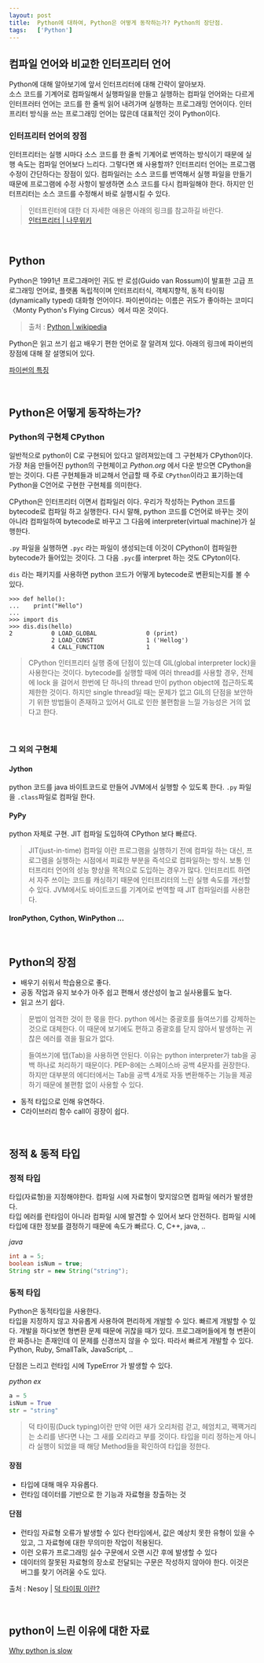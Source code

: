 ```yaml
---
layout: post
title:  Python에 대하여, Python은 어떻게 동작하는가? Python의 장단점.
tags:   ['Python']
---
```


## 컴파일 언어와 비교한 인터프리터 언어  

Python에 대해 알아보기에 앞서 인터프리터에 대해 간략이 알아보자.  
소스 코드를 기계어로 컴파일해서 실행파일을 만들고 실행하는 컴파일 언어와는 다르게 인터프러터 언어는 코드를 한 줄씩 읽어 내려가며 실행하는 프로그래밍 언어이다. 인터프리터 방식을 쓰는 프로그래밍 언어는 많은데 대표적인 것이 Python이다.   

### 인터프리터 언어의 장점   
인터프리터는 실행 시마다 소스 코드를 한 줄씩 기계어로 번역하는 방식이기 때문에 실행 속도는 컴파일 언어보다 느리다. 그렇다면 왜 사용할까? 인터프리터 언어는 프로그램 수정이 간단하다는 장점이 있다. 컴파일러는 소스 코드를 번역해서 실행 파일을 만들기 때문에 프로그램에 수정 사항이 발생하면 소스 코드를 다시 컴파일해야 한다. 하지만 인터프리터는 소스 코드를 수정해서 바로 실행시킬 수 있다.

> 인터프린터에 대한 더 자세한 애용은 아래의 링크를 참고하길 바란다.  
[인터프리터 | 나무위키](https://namu.wiki/w/%EC%9D%B8%ED%84%B0%ED%94%84%EB%A6%AC%ED%84%B0)  

<br/>  

## Python  

Python은 1991년 프로그래머인 귀도 반 로섬(Guido van Rossum)이 발표한 고급 프로그래밍 언어로, 플랫폼 독립적이며 인터프리터식, 객체지향적, 동적 타이핑(dynamically typed) 대화형 언어이다. 파이썬이라는 이름은 귀도가 좋아하는 코미디 〈Monty Python's Flying Circus〉에서 따온 것이다.   

> 출처 : [Python | wikipedia](https://ko.wikipedia.org/wiki/%ED%8C%8C%EC%9D%B4%EC%8D%AC)  

Python은 읽고 쓰기 쉽고 배우기 편한 언어로 잘 알려져 있다. 아래의 링크에 파이썬의 장점에 대해 잘 설명되어 있다.  

[파이썬의 특징](https://wikidocs.net/6)  

<br/>  

## Python은 어떻게 동작하는가?      

### Python의 구현체 CPython  
일반적으로 python이 C로 구현되어 있다고 알려져있는데 그 구현체가 CPython이다. 가장 처음 만들어진 python의 구현체이고 _Python.org_ 에서 다운 받으면 CPython을 받는 것이다. 다른 구현체들과 비교해서 언급할 때 주로 `CPython`이라고 표기하는데 Python을 C언어로 구현한 구현체를 의미한다.

CPython은 인터프리터 이면서 컴파일러 이다. 우리가 작성하는 Python 코드를 bytecode로 컴파일 하고 실행한다. 다시 말해, python 코드를 C언어로 바꾸는 것이 아니라 컴파일하여 bytecode로 바꾸고 그 다음에 interpreter(virtual machine)가 실행한다.

`.py` 파일을 실행하면 `.pyc` 라는 파일이 생성되는데 이것이 CPython이 컴파일한 bytecode가 들어있는 것이다. 그 다음 `.pyc`를 interpret 하는 것도 CPyton이다.

`dis` 라는 패키지를 사용하면 python 코드가 어떻게 bytecode로 변환되는지를 볼 수 있다.  

```
>>> def hello():
...    print("Hello")  
...
>>> import dis
>>> dis.dis(hello)  
2           0 LOAD_GLOBAL              0 (print)
            2 LOAD_CONST               1 ('Hellog')
            4 CALL_FUNCTION            1
```  

> CPython 인터프리터 실행 중에 단점이 있는데 GIL(global interpreter lock)을 사용한다는 것이다. bytecode를 실행할 때에 여러 thread를 사용할 경우, 전체에 lock 을 걸어서 한번에 단 하나의 thread 만이 python object에 접근하도록 제한한 것이다. 하지만 single thread일 때는 문제가 없고 GIL의 단점을 보안하기 위한 방법들이 존재하고 있어서 GIL로 인한 불편함을 느낄 가능성은 거의 없다고 한다.  

<br/>  

### 그 외의 구현체

#### Jython
python 코드를 java 바이트코드로 만들어 JVM에서 실행할 수 있도록 한다. `.py` 파일을 `.class`파일로 컴파일 한다.  

#### PyPy
python 자체로 구현. JIT 컴파일 도입하여 CPython 보다 빠르다.

> JIT(just-in-time) 컴파일 이란 프로그램을 실행하기 전에 컴파일 하는 대신, 프로그램을 실행하는 시점에서 피료한 부분을 즉석으로 컴파일하는 방식. 보통 인터프리터 언어의 성능 향상을 목적으로 도입하는 경우가 많다. 인터프리트 하면서 자주 쓰이는 코드를 캐싱하기 때문에 인터프리터의 느린 실행 속도를 개선할 수 있다. JVM에서도 바이트코드를 기계어로 번역할 때 JIT 컴파일러를 사용한다.   

#### IronPython, Cython, WinPython ...

<br/>  

## Python의 장점
- 배우기 쉬워서 학습용으로 좋다.  
- 공동 작업과 유지 보수가 아주 쉽고 편해서 생산성이 높고 실사용률도 높다.  
- 읽고 쓰기 쉽다.
> 문법이 엄격한 것이 한 몫을 한다. python 에서는 중괄호를 들여쓰기를 강제하는 것으로 대체한다. 이 때문에 보기에도 편하고 중괄호를 닫지 않아서 발생하는 귀찮은 에러를 겪을 필요가 없다.  

> 들여쓰기에 탭(Tab)을 사용하면 안된다. 이유는 python interpreter가 tab을 공백 하나로 처리하기 때문이다. PEP-8에는 스페이스바 공백 4문자를 권장한다. 하지만 대부분의 에디터에서는 Tab을 공백 4개로 자동 변환해주는 기능을 제공하기 때문에 불편함 없이 사용할 수 있다.  

- 동적 타입으로 인해 유연하다.  
- C라이브러리 함수 call이 굉장이 쉽다.

<br/>  

## 정적 & 동적 타입  

### 정적 타입  
타입(자료형)을 지정해야한다. 컴파일 시에 자료형이 맞지않으면 컴파일 에러가 발생한다.  
타입 에러를 런타임이 아니라 컴파일 시에 발견할 수 있어서 보다 안전하다.
컴파일 시에 타입에 대한 정보를 결정하기 때문에 속도가 빠르다.
C, C++, java, ..  

_java_
```java
int a = 5;
boolean isNum = true;
String str = new String("string");
```    

### 동적 타입
Python은 동적타입을 사용한다.  
타입을 지정하지 않고 자유롭게 사용하여 편리하게 개발할 수 있다. 빠르게 개발할 수 있다.
개발을 하다보면 형변환 문제 때문에 귀찮을 때가 있다. 프로그래머들에게 형 변환이란 짜증나는 존재인데 이 문제를 신경쓰지 않을 수 있다. 따라서 빠르게 개발할 수 있다.  
Python, Ruby, SmallTalk, JavaScript, ..

단점은 느리고 런타임 시에 TypeError 가 발생할 수 있다.

_python ex_
```python
a = 5
isNum = True
str = "string"
```

> 덕 타이핑(Duck typing)이란 만약 어떤 새가 오리처럼 걷고, 헤엄치고, 꽥꽥거리는 소리를 낸다면 나는 그 새를 오리라고 부를 것이다. 타입을 미리 정하는게 아니라 실행이 되었을 때 해당 Method들을 확인하여 타입을 정한다.   
#### 장점
- 타입에 대해 매우 자유롭다.
- 런타임 데이터를 기반으로 한 기능과 자료형을 창출하는 것
#### 단점
- 런타임 자료형 오류가 발생할 수 있다 런타임에서, 값은 예상치 못한 유형이 있을 수 있고, 그 자료형에 대한 무의미한 작업이 적용된다.
- 이런 오류가 프로그래밍 실수 구문에서 오랜 시간 후에 발생할 수 있다
- 데이터의 잘못된 자료형의 장소로 전달되는 구문은 작성하지 않아야 한다. 이것은 버그를 찾기 어려울 수도 있다.

출처 : Nesoy | [덕 타이핑 이란?](https://ko.wikipedia.org/wiki/%EB%8D%95_%ED%83%80%EC%9D%B4%ED%95%91)    

<br/>  

## python이 느린 이유에 대한 자료   

[Why python is slow](http://jakevdp.github.io/blog/2014/05/09/why-python-is-slow/)  
